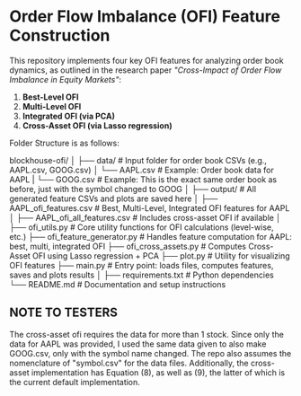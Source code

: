 # Order Flow Imbalance (OFI) Feature Construction

This repository implements four key OFI features for analyzing order book dynamics, as outlined in the research paper _"Cross-Impact of Order Flow Imbalance in Equity Markets"_:

1. **Best-Level OFI**
2. **Multi-Level OFI**
3. **Integrated OFI (via PCA)**
4. **Cross-Asset OFI (via Lasso regression)**


Folder Structure is as follows:

blockhouse-ofi/
│
├── data/                       # Input folder for order book CSVs (e.g., AAPL.csv, GOOG.csv)
│   └── AAPL.csv               # Example: Order book data for AAPL
|   └── GOOG.csv               # Example: This is the exact same order book as before, just with the symbol changed to GOOG
│
├── output/                     # All generated feature CSVs and plots are saved here
│   ├── AAPL_ofi_features.csv   # Best, Multi-Level, Integrated OFI features for AAPL
│   ├── AAPL_ofi_all_features.csv  # Includes cross-asset OFI if available
│
├── ofi_utils.py                # Core utility functions for OFI calculations (level-wise, etc.)
├── ofi_feature_generator.py    # Handles feature computation for AAPL: best, multi, integrated OFI
├── ofi_cross_assets.py         # Computes Cross-Asset OFI using Lasso regression + PCA
├── plot.py                     # Utility for visualizing OFI features
├── main.py                     # Entry point: loads files, computes features, saves and plots results
│
├── requirements.txt            # Python dependencies
└── README.md                   # Documentation and setup instructions

## NOTE TO TESTERS

The cross-asset ofi requires the data for more than 1 stock. Since only the data for AAPL was provided, I used the same data given to also make GOOG.csv, only with the symbol name changed. The repo also assumes the nomenclature of "symbol.csv" for the data files. Additionally, the cross-asset implementation has Equation (8), as well as (9), the latter of which is the current default implementation.